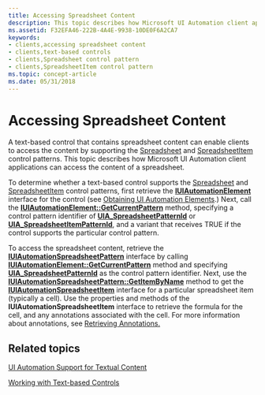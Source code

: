 ```yaml
---
title: Accessing Spreadsheet Content
description: This topic describes how Microsoft UI Automation client applications can access the content of a spreadsheet.
ms.assetid: F32EFA46-222B-4A4E-9938-10DE0F6A2CA7
keywords:
- clients,accessing spreadsheet content
- clients,text-based controls
- clients,Spreadsheet control pattern
- clients,SpreadsheetItem control pattern
ms.topic: concept-article
ms.date: 05/31/2018
---
```


# Accessing Spreadsheet Content

A text-based control that contains spreadsheet content can enable clients to access the content by supporting the [Spreadsheet](uiauto-implementingspreadsheet.md) and [SpreadsheetItem](uiauto-implementingspreadsheetitem.md) control patterns. This topic describes how Microsoft UI Automation client applications can access the content of a spreadsheet.

To determine whether a text-based control supports the [Spreadsheet](uiauto-implementingspreadsheet.md) and [SpreadsheetItem](uiauto-implementingspreadsheetitem.md) control patterns, first retrieve the [**IUIAutomationElement**](/windows/desktop/api/UIAutomationClient/nn-uiautomationclient-iuiautomationelement) interface for the control (see [Obtaining UI Automation Elements](uiauto-obtainingelements.md).) Next, call the [**IUIAutomationElement::GetCurrentPattern**](/windows/desktop/api/UIAutomationClient/nf-uiautomationclient-iuiautomationelement-getcurrentpattern) method, specifying a control pattern identifier of [**UIA\_SpreadsheetPatternId**](uiauto-controlpattern-ids.md) or [**UIA\_SpreadsheetItemPatternId**](uiauto-controlpattern-ids.md), and a variant that receives TRUE if the control supports the particular control pattern.

To access the spreadsheet content, retrieve the [**IUIAutomationSpreadsheetPattern**](/windows/desktop/api/uiautomationclient/nn-uiautomationclient-iuiautomationspreadsheetpattern) interface by calling [**IUIAutomationElement::GetCurrentPattern**](/windows/desktop/api/UIAutomationClient/nf-uiautomationclient-iuiautomationelement-getcurrentpattern) method and specifying [**UIA\_SpreadsheetPatternId**](uiauto-controlpattern-ids.md) as the control pattern identifier. Next, use the [**IUIAutomationSpreadsheetPattern::GetItemByName**](/windows/desktop/api/uiautomationclient/nf-uiautomationclient-iuiautomationspreadsheetpattern-getitembyname) method to get the [**IUIAutomationSpreadsheetItem**](/windows/desktop/api/uiautomationclient/nn-uiautomationclient-iuiautomationspreadsheetitempattern) interface for a particular spreadsheet item (typically a cell). Use the properties and methods of the **IUIAutomationSpreadsheetItem** interface to retrieve the formula for the cell, and any annotations associated with the cell. For more information about annotations, see [Retrieving Annotations.](uiauto-usingtextrangeobjects.md)

## Related topics

<dl> <dt>

[UI Automation Support for Textual Content](uiauto-ui-automation-textpattern-overview.md)
</dt> <dt>

[Working with Text-based Controls](uiauto-workingwithtextbasedcontrols.md)
</dt> </dl>

 

 
